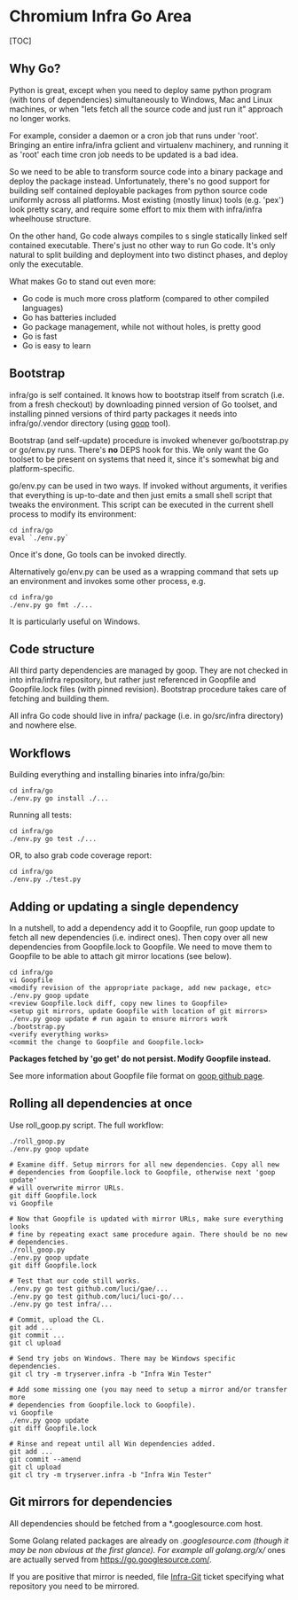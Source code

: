# Chromium Infra Go Area

[TOC]

## Why Go?

Python is great, except when you need to deploy same python program (with tons
of dependencies) simultaneously to Windows, Mac and Linux machines, or when
"lets fetch all the source code and just run it" approach no longer works.

For example, consider a daemon or a cron job that runs under 'root'. Bringing
an entire infra/infra gclient and virtualenv machinery, and running it as 'root'
each time cron job needs to be updated is a bad idea.

So we need to be able to transform source code into a binary package and deploy
the package instead. Unfortunately, there's no good support for building
self contained deployable packages from python source code uniformly across
all platforms. Most existing (mostly linux) tools (e.g. 'pex') look pretty
scary, and require some effort to mix them with infra/infra wheelhouse
structure.

On the other hand, Go code always compiles to s single statically linked
self contained executable. There's just no other way to run Go code. It's only
natural to split building and deployment into two distinct phases, and deploy
only the executable.

What makes Go to stand out even more:

*   Go code is much more cross platform (compared to other compiled languages)
*   Go has batteries included
*   Go package management, while not without holes, is pretty good
*   Go is fast
*   Go is easy to learn


## Bootstrap

infra/go is self contained. It knows how to bootstrap itself from scratch (i.e.
from a fresh checkout) by downloading pinned version of Go toolset, and
installing pinned versions of third party packages it needs into
infra/go/.vendor directory (using [goop](https://github.com/nitrous-io/goop)
tool).

Bootstrap (and self-update) procedure is invoked whenever go/bootstrap.py
or go/env.py runs. There's **no** DEPS hook for this. We only want the Go
toolset to be present on systems that need it, since it's somewhat big and
platform-specific.

go/env.py can be used in two ways. If invoked without arguments, it verifies
that everything is up-to-date and then just emits a small shell script that
tweaks the environment. This script can be executed in the current shell
process to modify its environment:

    cd infra/go
    eval `./env.py`

Once it's done, Go tools can be invoked directly.

Alternatively go/env.py can be used as a wrapping command that sets up an
environment and invokes some other process, e.g.

    cd infra/go
    ./env.py go fmt ./...

It is particularly useful on Windows.


## Code structure

All third party dependencies are managed by goop. They are not checked in into
infra/infra repository, but rather just referenced in Goopfile and Goopfile.lock
files (with pinned revision). Bootstrap procedure takes care of fetching and
building them.

All infra Go code should live in infra/ package (i.e. in go/src/infra directory)
and nowhere else.


## Workflows

Building everything and installing binaries into infra/go/bin:

    cd infra/go
    ./env.py go install ./...

Running all tests:

    cd infra/go
    ./env.py go test ./...

OR, to also grab code coverage report:

    cd infra/go
    ./env.py ./test.py


## Adding or updating a single dependency

In a nutshell, to add a dependency add it to Goopfile, run goop update to
fetch all new dependencies (i.e. indirect ones). Then copy over all new
dependencies from Goopfile.lock to Goopfile. We need to move them to Goopfile
to be able to attach git mirror locations (see below).

    cd infra/go
    vi Goopfile
    <modify revision of the appropriate package, add new package, etc>
    ./env.py goop update
    <review Goopfile.lock diff, copy new lines to Goopfile>
    <setup git mirrors, update Goopfile with location of git mirrors>
    ./env.py goop update # run again to ensure mirrors work
    ./bootstrap.py
    <verify everything works>
    <commit the change to Goopfile and Goopfile.lock>

**Packages fetched by 'go get' do not persist. Modify Goopfile instead.**

See more information about Goopfile file format on
[goop github page](https://github.com/nitrous-io/goop).


## Rolling all dependencies at once

Use roll_goop.py script. The full workflow:

    ./roll_goop.py
    ./env.py goop update

    # Examine diff. Setup mirrors for all new dependencies. Copy all new
    # dependencies from Goopfile.lock to Goopfile, otherwise next 'goop update'
    # will overwrite mirror URLs.
    git diff Goopfile.lock
    vi Goopfile

    # Now that Goopfile is updated with mirror URLs, make sure everything looks
    # fine by repeating exact same procedure again. There should be no new
    # dependencies.
    ./roll_goop.py
    ./env.py goop update
    git diff Goopfile.lock

    # Test that our code still works.
    ./env.py go test github.com/luci/gae/...
    ./env.py go test github.com/luci/luci-go/...
    ./env.py go test infra/...

    # Commit, upload the CL.
    git add ...
    git commit ...
    git cl upload

    # Send try jobs on Windows. There may be Windows specific dependencies.
    git cl try -m tryserver.infra -b "Infra Win Tester"

    # Add some missing one (you may need to setup a mirror and/or transfer more
    # dependencies from Goopfile.lock to Goopfile).
    vi Goopfile
    ./env.py goop update
    git diff Goopfile.lock

    # Rinse and repeat until all Win dependencies added.
    git add ...
    git commit --amend
    git cl upload
    git cl try -m tryserver.infra -b "Infra Win Tester"


## Git mirrors for dependencies

All dependencies should be fetched from a *.googlesource.com host.

Some Golang related packages are already on *.googlesource.com (though it may
be non obvious at the first glance). For example all golang.org/x/* ones are
actually served from https://go.googlesource.com/.

If you are positive that mirror is needed, file
[Infra-Git](https://code.google.com/p/chromium/issues/entry?template=Infra-Git)
ticket specifying what repository you need to be mirrored.
